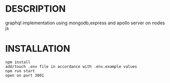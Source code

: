 # DESCRIPTION
graphql implementation using  mongodb,express and apollo server on nodes js
# INSTALLATION
```
npm install
add/touch .env file in accordance with .env.example values
npm run start
open on port 3001
```